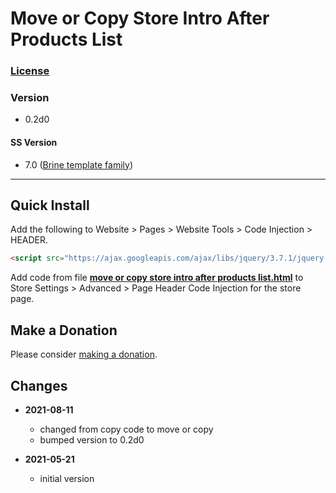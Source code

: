 # Move or Copy Store Intro After Products List

### [License][99]

### Version

  * 0.2d0

#### SS Version

  * 7.0 ([Brine template family](https://support.squarespace.com/hc/en-us/articles/212512738-Brine-template-family))

---

## Quick Install

Add the following to Website > Pages > Website Tools > Code Injection > HEADER.

```html
<script src="https://ajax.googleapis.com/ajax/libs/jquery/3.7.1/jquery.min.js"></script>
```

Add code from file
**[move or copy store intro after products list.html](move%20or%20copy%20store%20intro%20after%20products%20list.html#L1)**
to Store Settings > Advanced > Page Header Code Injection for the store page.

## Make a Donation

Please consider [making a donation](https://github.com/tomsWebConsulting/twcsl#make-a-donation).

## Changes

* **2021-08-11**

  * changed from copy code to move or copy
  * bumped version to 0.2d0
  
* **2021-05-21**

  * initial version

[99]: https://github.com/tomsWebConsulting/twcsl/blob/main/LICENSE.txt#L1
